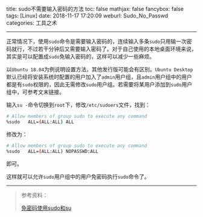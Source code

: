 title: sudo不需要输入密码的方法
toc: false
mathjax: false
fancybox: false
tags: [Linux]
date: 2018-11-17 17:20:09
weburl: Sudo_No_Passwd
categories: 工具之术

---

正常情况下，使用`sudo`命令是需要输入密码的，连续输入多条`sudo`只用输一次密码就行，不过若干分钟后又需要输入密码了。对于自己使用的本地桌面环境来说，其实是可以配置成`sudo`免输入密码的，这样可以减少一些麻烦。

<!--more-->

以`Ubuntu 18.04`为例说明设置方法，其他发行版可能会有区别。`Ubuntu Desktop`默认已经将安装系统时配置的用户加入了`admin`用户组，且`admin`用户组中的用户都是有`sudo`权限的，因此无需修改`sudo`用户组。若需要将某用户添加到`sudo`用户组中，可参考文末链接。

输入`su -`命令切换到`root`下，修改`/etc/sudoers`文件，找到：

```bash
# Allow members of group sudo to execute any command
%sudo	ALL=(ALL:ALL) ALL
```

修改为：

```bash
# Allow members of group sudo to execute any command
%sudo	ALL=(ALL:ALL) NOPASSWD:ALL
```

即可。

这样就可以允许`sudo`用户组中的用户免密码执行`sudo`命令了。

--------------

> 参考资料：
>
> [免密码使用sudo和su](https://www.jianshu.com/p/5d02428f313d)